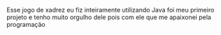 Esse jogo de xadrez eu fiz inteiramente utilizando Java foi meu primeiro projeto e tenho muito orgulho dele pois com ele que me apaixonei pela programação
